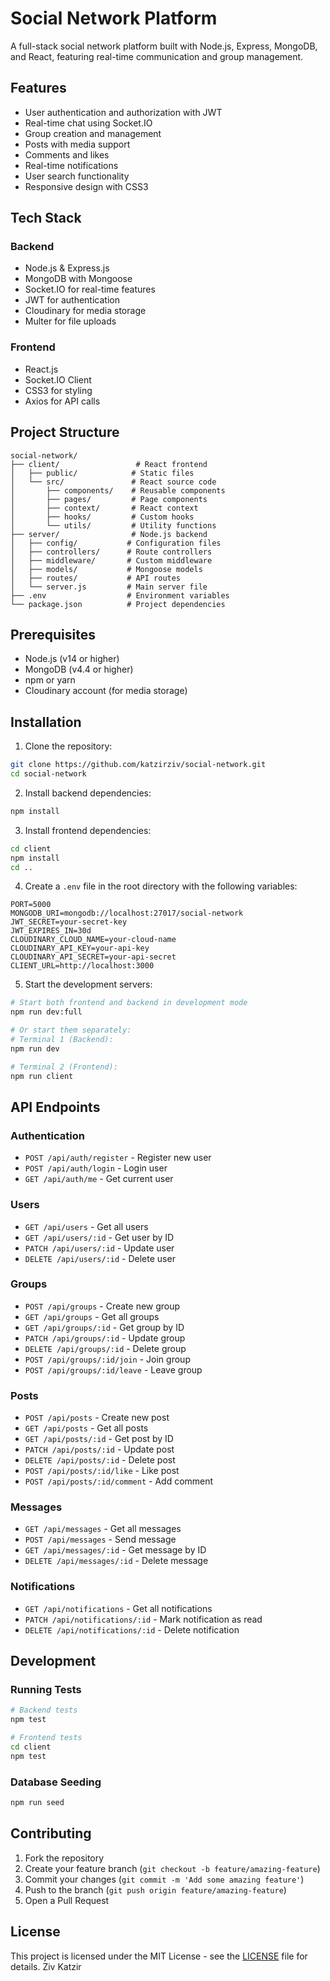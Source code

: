 # Social Network Platform

A full-stack social network platform built with Node.js, Express, MongoDB, and React, featuring real-time communication and group management.

## Features

- User authentication and authorization with JWT
- Real-time chat using Socket.IO
- Group creation and management
- Posts with media support
- Comments and likes
- Real-time notifications
- User search functionality
- Responsive design with CSS3

## Tech Stack

### Backend
- Node.js & Express.js
- MongoDB with Mongoose
- Socket.IO for real-time features
- JWT for authentication
- Cloudinary for media storage
- Multer for file uploads

### Frontend
- React.js
- Socket.IO Client
- CSS3 for styling
- Axios for API calls

## Project Structure

```
social-network/
├── client/                 # React frontend
│   ├── public/            # Static files
│   └── src/               # React source code
│       ├── components/    # Reusable components
│       ├── pages/         # Page components
│       ├── context/       # React context
│       ├── hooks/         # Custom hooks
│       └── utils/         # Utility functions
├── server/                # Node.js backend
│   ├── config/           # Configuration files
│   ├── controllers/      # Route controllers
│   ├── middleware/       # Custom middleware
│   ├── models/           # Mongoose models
│   ├── routes/           # API routes
│   └── server.js         # Main server file
├── .env                  # Environment variables
└── package.json          # Project dependencies
```

## Prerequisites

- Node.js (v14 or higher)
- MongoDB (v4.4 or higher)
- npm or yarn
- Cloudinary account (for media storage)

## Installation

1. Clone the repository:
```bash
git clone https://github.com/katzirziv/social-network.git
cd social-network
```

2. Install backend dependencies:
```bash
npm install
```

3. Install frontend dependencies:
```bash
cd client
npm install
cd ..
```

4. Create a `.env` file in the root directory with the following variables:
```env
PORT=5000
MONGODB_URI=mongodb://localhost:27017/social-network
JWT_SECRET=your-secret-key
JWT_EXPIRES_IN=30d
CLOUDINARY_CLOUD_NAME=your-cloud-name
CLOUDINARY_API_KEY=your-api-key
CLOUDINARY_API_SECRET=your-api-secret
CLIENT_URL=http://localhost:3000
```

5. Start the development servers:
```bash
# Start both frontend and backend in development mode
npm run dev:full

# Or start them separately:
# Terminal 1 (Backend):
npm run dev

# Terminal 2 (Frontend):
npm run client
```

## API Endpoints

### Authentication
- `POST /api/auth/register` - Register new user
- `POST /api/auth/login` - Login user
- `GET /api/auth/me` - Get current user

### Users
- `GET /api/users` - Get all users
- `GET /api/users/:id` - Get user by ID
- `PATCH /api/users/:id` - Update user
- `DELETE /api/users/:id` - Delete user

### Groups
- `POST /api/groups` - Create new group
- `GET /api/groups` - Get all groups
- `GET /api/groups/:id` - Get group by ID
- `PATCH /api/groups/:id` - Update group
- `DELETE /api/groups/:id` - Delete group
- `POST /api/groups/:id/join` - Join group
- `POST /api/groups/:id/leave` - Leave group

### Posts
- `POST /api/posts` - Create new post
- `GET /api/posts` - Get all posts
- `GET /api/posts/:id` - Get post by ID
- `PATCH /api/posts/:id` - Update post
- `DELETE /api/posts/:id` - Delete post
- `POST /api/posts/:id/like` - Like post
- `POST /api/posts/:id/comment` - Add comment

### Messages
- `GET /api/messages` - Get all messages
- `POST /api/messages` - Send message
- `GET /api/messages/:id` - Get message by ID
- `DELETE /api/messages/:id` - Delete message

### Notifications
- `GET /api/notifications` - Get all notifications
- `PATCH /api/notifications/:id` - Mark notification as read
- `DELETE /api/notifications/:id` - Delete notification

## Development

### Running Tests
```bash
# Backend tests
npm test

# Frontend tests
cd client
npm test
```

### Database Seeding
```bash
npm run seed
```

## Contributing

1. Fork the repository
2. Create your feature branch (`git checkout -b feature/amazing-feature`)
3. Commit your changes (`git commit -m 'Add some amazing feature'`)
4. Push to the branch (`git push origin feature/amazing-feature`)
5. Open a Pull Request

## License

This project is licensed under the MIT License - see the [LICENSE](LICENSE) file for details. 
Ziv Katzir 
